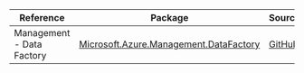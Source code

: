 | Reference | Package | Source |
|---|---|---|
|Management - Data Factory|[Microsoft.Azure.Management.DataFactory](https://www.nuget.org/packages/Microsoft.Azure.Management.DataFactory)|[GitHub](https://github.com/Azure/azure-sdk-for-net)|
